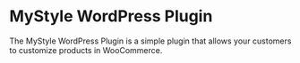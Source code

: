 MyStyle WordPress Plugin
========================
The MyStyle WordPress Plugin is a simple plugin that allows your customers to
customize products in WooCommerce.
